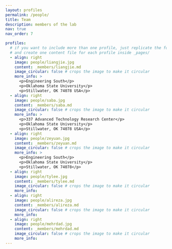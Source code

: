 ```yaml
---
layout: profiles
permalink: /people/
title: Team
description: members of the lab
nav: true
nav_order: 7

profiles:
  # if you want to include more than one profile, just replicate the following block
  # and create one content file for each profile inside _pages/
  - align: right
    image: people/liangjie.jpg
    content: _members/liangjie.md
    image_circular: false # crops the image to make it circular
    more_info: >
      <p>Engineering South</p>
      <p>Oklahoma State University</p>
      <p>Stillwater, OK 74078 USA</p>  
  - align: right
    image: people/saba.jpg
    content: _members/saba.md
    image_circular: false # crops the image to make it circular
    more_info: >
      <p>337 Advanced Technology Research Center</p>
      <p>Oklahoma State University</p>
      <p>Stillwater, OK 74078 USA</p>
  - align: right
    image: people/zeyuan.jpg
    content: _members/zeyuan.md
    image_circular: false # crops the image to make it circular
    more_info: >
      <p>Engineering South</p>
      <p>Oklahoma State University</p>
      <p>Stillwater, OK 74078</p>
  - align: right
    image: people/tylee.jpg
    content: _members/tylee.md
    image_circular: false # crops the image to make it circular
    more_info:
  - align: right
    image: people/alireza.jpg
    content: _members/alireza.md
    image_circular: false # crops the image to make it circular
    more_info:
  - align: right
    image: people/mehrdad.jpg
    content: _members/mehrdad.md
    image_circular: false # crops the image to make it circular
    more_info:
---
```

